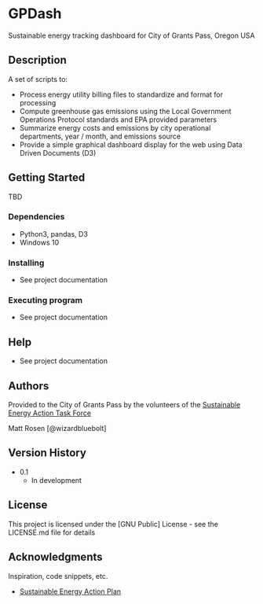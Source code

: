 # GPDash

Sustainable energy tracking dashboard for City of Grants Pass, Oregon USA

## Description

A set of scripts to:
* Process energy utility billing files to standardize and format for processing
* Compute greenhouse gas emissions using the Local Government Operations Protocol standards and EPA provided parameters
* Summarize energy costs and emissions by city operational departments, year / month, and emissions source
* Provide a simple graphical dashboard display for the web using Data Driven Documents (D3)

## Getting Started

TBD

### Dependencies

* Python3, pandas, D3
* Windows 10

### Installing

* See project documentation

### Executing program

* See project documentation

## Help

* See project documentation

## Authors

Provided to the City of Grants Pass by the volunteers of the [Sustainable Energy Action Task Force](https://www.grantspassoregon.gov/1449/Sustainability-Energy-Action-Taskforce)

Matt Rosen [@wizardbluebolt]

## Version History

* 0.1
    * In development

## License

This project is licensed under the [GNU Public] License - see the LICENSE.md file for details

## Acknowledgments

Inspiration, code snippets, etc.
* [Sustainable Energy Action Plan](https://www.grantspassoregon.gov/DocumentCenter/View/27647/Sustainability-and-Energy-Action-Plan)
